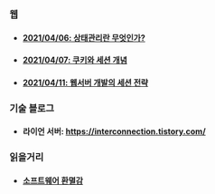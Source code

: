 

### 웹

- #### [2021/04/06: 상태관리란 무엇인가?](https://medium.com/wematch/%ED%94%84%EB%A1%A0%ED%8A%B8%EC%97%94%EB%93%9C%EC%9D%98-%EC%83%81%ED%83%9C%EA%B4%80%EB%A6%AC%EB%9E%80-%EB%AC%B4%EC%97%87%EC%9D%B8%EA%B0%80-5ff888dab7ad)
- #### [2021/04/07: 쿠키와 세션 개념](https://interconnection.tistory.com/74)
- #### [2021/04/11: 웹서버 개발의 세션 전략](https://devhaks.github.io/2019/04/20/session-strategy/)

### 기술 블로그
- #### 라이언 서버: <https://interconnection.tistory.com/>


### 읽을거리

- #### [소프트웨어 환멸감](https://muchtrans.com/translations/software-disenchantment.ko.html)


